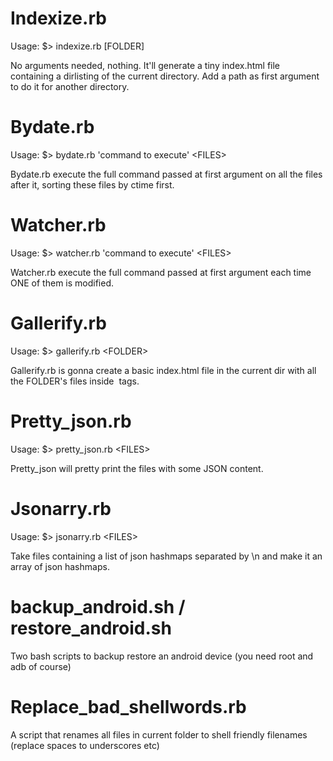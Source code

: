 # Indexize.rb

Usage: $> indexize.rb [FOLDER]

No arguments needed, nothing. It'll generate a tiny index.html file containing a dirlisting of the current directory. Add a path as first argument to do it for another directory.


# Bydate.rb

Usage: $> bydate.rb 'command to execute' \<FILES\>

Bydate.rb execute the full command passed at first argument on all the files after it, sorting these files by ctime first.


# Watcher.rb

Usage: $> watcher.rb 'command to execute' \<FILES\>

Watcher.rb execute the full command passed at first argument each time ONE of them is modified.

# Gallerify.rb

Usage: $> gallerify.rb \<FOLDER\>

Gallerify.rb is gonna create a basic index.html file in the current dir with all the FOLDER's files inside <img> tags.

# Pretty\_json.rb

Usage: $> pretty\_json.rb \<FILES\>

Pretty\_json will pretty print the files with some JSON content.

# Jsonarry.rb

Usage: $> jsonarry.rb \<FILES\>

Take files containing a list of json hashmaps separated by \n and make it an array of json hashmaps.

# backup\_android.sh / restore\_android.sh
Two bash scripts to backup restore an android device (you need root and adb of course)

# Replace\_bad\_shellwords.rb
A script that renames all files in current folder to shell friendly filenames (replace spaces to underscores etc)
